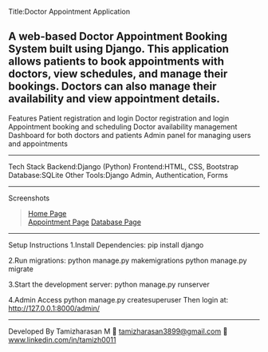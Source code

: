 Title:Doctor Appointment Application

A web-based **Doctor Appointment Booking System** built using **Django**. This application allows patients to book appointments with doctors, view schedules, and manage their bookings. Doctors can also manage their availability and view appointment details.
---
Features
  Patient registration and login
  Doctor registration and login
  Appointment booking and scheduling
  Doctor availability management
  Dashboard for both doctors and patients
  Admin panel for managing users and appointments

---
Tech Stack
  Backend:Django (Python)
  Frontend:HTML, CSS, Bootstrap
  Database:SQLite
  Other Tools:Django Admin, Authentication, Forms

---
Screenshots 
> [Home Page](screentshots/home.jpg)  
> [Appointment Page](screentshots/appointments.jpg)
> [Database Page](screentshots/database.jpg)

---
Setup Instructions
1.Install Dependencies:
   pip install django

2.Run migrations:
  python manage.py makemigrations
  python manage.py migrate

3.Start the development server:
  python manage.py runserver

4.Admin Access
  python manage.py createsuperuser
  Then login at: http://127.0.0.1:8000/admin/

---
Developed By
Tamizharasan M
📧 tamizharasan3899@gmail.com
🔗 www.linkedin.com/in/tamizh0011


  



